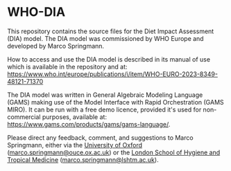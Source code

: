 # WHO-DIA
This repository contains the source files for the Diet Impact Assessment (DIA) model. The DIA model was commissioned by WHO Europe and developed by Marco Springmann. 

How to access and use the DIA model is described in its manual of use which is available in the repository and at: https://www.who.int/europe/publications/i/item/WHO-EURO-2023-8349-48121-71370

The DIA model was written in General Algebraic Modeling Language (GAMS) making use of the Model Interface with Rapid Orchestration (GAMS MIRO). It can be run with a free demo licence, provided it's used for non-commercial purposes, available at: https://www.gams.com/products/gams/gams-language/. 

Please direct any feedback, comment, and suggestions to Marco Springmann, either via the [University of Oxford](https://www.eci.ox.ac.uk/person/dr-marco-springmann "Oxford profile page") (marco.springmann@ouce.ox.ac.uk) or the [London School of Hygiene and Tropical Medicine](https://www.lshtm.ac.uk/aboutus/people/springmann.marco "LSHTM profile page") (marco.springmann@lshtm.ac.uk). 
